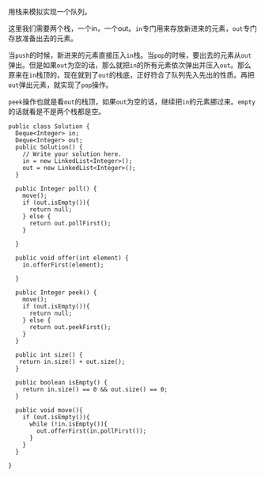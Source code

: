 用栈来模拟实现一个队列。

这里我们需要两个栈，一个in，一个out。`in`专门用来存放新进来的元素，`out`专门存放准备出去的元素。

当`push`的时候，新进来的元素直接压入`in`栈。当`pop`的时候，要出去的元素从`out`弹出。但是如果`out`为空的话，那么就把`in`的所有元素依次弹出并压入`out`。那么原来在`in`栈顶的，现在就到了`out`的栈底，正好符合了队列先入先出的性质。再把`out`弹出元素，就实现了`pop`操作。

`peek`操作也就是看`out`的栈顶，如果`out`为空的话，继续把`in`的元素挪过来。`empty`的话就看是不是两个栈都是空。

```
public class Solution {
  Deque<Integer> in;
  Deque<Integer> out;
  public Solution() {
    // Write your solution here.
    in = new LinkedList<Integer>();
    out = new LinkedList<Integer>();
  }
  
  public Integer poll() {
    move();
    if (out.isEmpty()){
      return null;
    } else {
      return out.pollFirst();
    }
  
  }
  
  public void offer(int element) {
    in.offerFirst(element);
    
  }
  
  public Integer peek() {
    move();
    if (out.isEmpty()){
      return null;
    } else {
      return out.peekFirst();
    }
  }
  
  public int size() {
   return in.size() + out.size();
  }
  
  public boolean isEmpty() {
    return in.size() == 0 && out.size() == 0;
  }

  public void move(){
    if (out.isEmpty()){
      while (!in.isEmpty()){
        out.offerFirst(in.pollFirst());
      }
    }
  }

}
```


